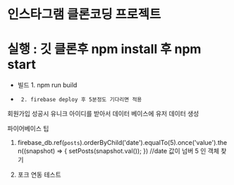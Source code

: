 # 인스타그램 클론코딩 프로젝트

# 실행 : 깃 클론후 npm install 후 npm start 


* 빌드 1. npm run build 
*      2. firebase deploy 후 5분정도 기다리면 적용




회원가입 성공시 유니크 아이디를 받아서 데이터 베이스에 유저 데이터 생성

파이어베이스 팁 

1.   firebase_db.ref(`posts`).orderByChild('date').equalTo(5).once('value').then((snapshot) => {
         setPosts(snapshot.val());
      })
          //date 값이 넘버 5 인 객체 찾기

2. 포크 연동 테스트

